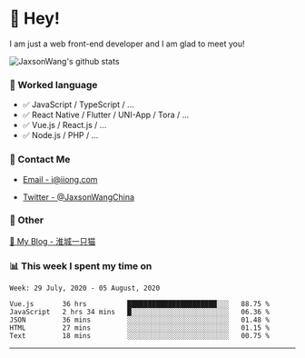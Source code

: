 # 👋 Hey!

I am just a web front-end developer and I am glad to meet you!

![JaxsonWang's github stats](https://github-readme-stats.vercel.app/api?username=JaxsonWang&&show_icons=true&&title_color=1abc9c&&icon_color=1abc9c)


### 📝 Worked language

- ✅ JavaScript / TypeScript / ...
- ✅ React Native / Flutter / UNI-App / Tora / ...
- ✅ Vue.js / React.js / ...
- ✅ Node.js / PHP / ...

### 📮 Contact Me

- [Email - i@iiong.com](mailto:i@iiong.com)

- [Twitter - @JaxsonWangChina](https://twitter.com/JaxsonWangChina)

### 🤪 Other

[📌 My Blog - 淮城一只猫](https://iiong.com)

### 📊 This week I spent my time on

<!--START_SECTION:waka-->
```text
Week: 29 July, 2020 - 05 August, 2020

Vue.js       36 hrs          ██████████████████████░░░   88.75 % 
JavaScript   2 hrs 34 mins   █░░░░░░░░░░░░░░░░░░░░░░░░   06.36 % 
JSON         36 mins         ░░░░░░░░░░░░░░░░░░░░░░░░░   01.48 % 
HTML         27 mins         ░░░░░░░░░░░░░░░░░░░░░░░░░   01.15 % 
Text         18 mins         ░░░░░░░░░░░░░░░░░░░░░░░░░   00.75 %
```
<!--END_SECTION:waka-->

---
